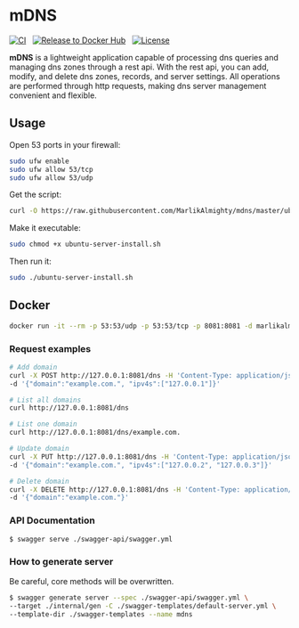 # mDNS

[![CI](https://github.com/MarlikAlmighty/mdns/actions/workflows/ci.yml/badge.svg?branch=master)](https://github.com/MarlikAlmighty/mdns/actions/workflows/ci.yml) &nbsp;
[![Release to Docker Hub](https://github.com/MarlikAlmighty/mdns/actions/workflows/cd.yml/badge.svg?branch=master)](https://github.com/MarlikAlmighty/mdns/actions/workflows/cd.yml) &nbsp;
[![License](https://img.shields.io/badge/License-MIT%201.0-orange.svg)](https://github.com/MarlikAlmighty/mdns/blob/master/LICENSE) &nbsp;


**mDNS** is a lightweight application capable of processing dns queries and managing dns zones through a rest api. With the rest api, you can add, modify, and delete dns zones, records, and server settings. All operations are performed through http requests, making dns server management convenient and flexible.

## Usage

Open 53 ports in your firewall:
```sh
sudo ufw enable
sudo ufw allow 53/tcp
sudo ufw allow 53/udp
```

Get the script:
```sh
curl -O https://raw.githubusercontent.com/MarlikAlmighty/mdns/master/ubuntu-server-install.sh
```

Make it executable:
```sh
sudo chmod +x ubuntu-server-install.sh
```

Then run it:

```sh
sudo ./ubuntu-server-install.sh
``` 

## Docker

```sh
docker run -it --rm -p 53:53/udp -p 53:53/tcp -p 8081:8081 -d marlikalmighty/mdns
```

### Request examples

```sh
# Add domain
curl -X POST http://127.0.0.1:8081/dns -H 'Content-Type: application/json' \
-d '{"domain":"example.com.", "ipv4s":["127.0.0.1"]}'

# List all domains
curl http://127.0.0.1:8081/dns

# List one domain
curl http://127.0.0.1:8081/dns/example.com.

# Update domain
curl -X PUT http://127.0.0.1:8081/dns -H 'Content-Type: application/json' \
-d '{"domain":"example.com.", "ipv4s":["127.0.0.2", "127.0.0.3"]}'

# Delete domain
curl -X DELETE http://127.0.0.1:8081/dns -H 'Content-Type: application/json' \
-d '{"domain":"example.com."}'
```

### API Documentation

```sh
$ swagger serve ./swagger-api/swagger.yml
```

### How to generate server

 Be careful, core methods will be overwritten.
```sh
$ swagger generate server --spec ./swagger-api/swagger.yml \ 
--target ./internal/gen -C ./swagger-templates/default-server.yml \
--template-dir ./swagger-templates --name mdns
```
